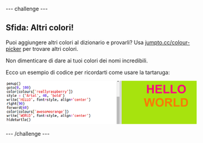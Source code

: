 \--- challenge \---

## Sfida: Altri colori!

Puoi aggiungere altri colori al dizionario e provarli? Usa <a href="http://jumpto.cc/colour-picker" target="_blank">jumpto.cc/colour-picker</a> per trovare altri colori.

Non dimenticare di dare ai tuoi colori dei nomi incredibili.

Ecco un esempio di codice per ricordarti come usare la tartaruga:

![screenshot](images/colourful-challenge1.png)

\--- /challenge \---